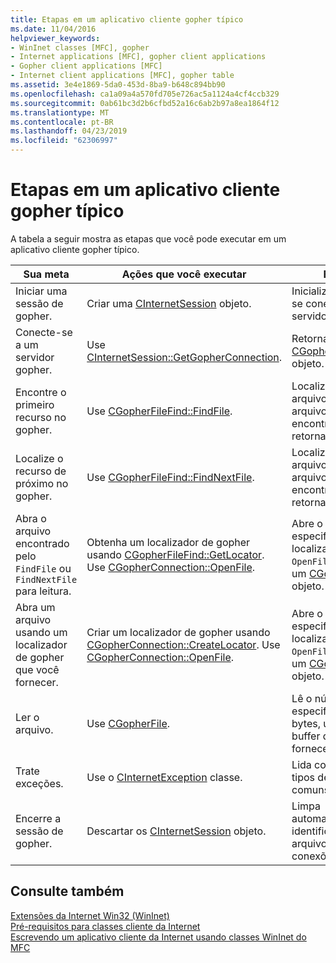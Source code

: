 ```yaml
---
title: Etapas em um aplicativo cliente gopher típico
ms.date: 11/04/2016
helpviewer_keywords:
- WinInet classes [MFC], gopher
- Internet applications [MFC], gopher client applications
- Gopher client applications [MFC]
- Internet client applications [MFC], gopher table
ms.assetid: 3e4e1869-5da0-453d-8ba9-b648c894bb90
ms.openlocfilehash: ca1a09a4a570fd705e726ac5a1124a4cf4ccb329
ms.sourcegitcommit: 0ab61bc3d2b6cfbd52a16c6ab2b97a8ea1864f12
ms.translationtype: MT
ms.contentlocale: pt-BR
ms.lasthandoff: 04/23/2019
ms.locfileid: "62306997"
---
```

# <a name="steps-in-a-typical-gopher-client-application"></a>Etapas em um aplicativo cliente gopher típico

A tabela a seguir mostra as etapas que você pode executar em um aplicativo cliente gopher típico.

|Sua meta|Ações que você executar|Efeitos|
|---------------|----------------------|-------------|
|Iniciar uma sessão de gopher.|Criar uma [CInternetSession](../mfc/reference/cinternetsession-class.md) objeto.|Inicializa o WinInet e se conecta ao servidor.|
|Conecte-se a um servidor gopher.|Use [CInternetSession::GetGopherConnection](../mfc/reference/cinternetsession-class.md#getgopherconnection).|Retorna um [CGopherConnection](../mfc/reference/cgopherconnection-class.md) objeto.|
|Encontre o primeiro recurso no gopher.|Use [CGopherFileFind::FindFile](../mfc/reference/cgopherfilefind-class.md#findfile).|Localiza o primeiro arquivo. Se nenhum arquivo for encontrado, retornará FALSE.|
|Localize o recurso de próximo no gopher.|Use [CGopherFileFind::FindNextFile](../mfc/reference/cgopherfilefind-class.md#findnextfile).|Localiza o próximo arquivo. Se o arquivo não for encontrado, retornará FALSE.|
|Abra o arquivo encontrado pelo `FindFile` ou `FindNextFile` para leitura.|Obtenha um localizador de gopher usando [CGopherFileFind::GetLocator](../mfc/reference/cgopherfilefind-class.md#getlocator). Use [CGopherConnection::OpenFile](../mfc/reference/cgopherconnection-class.md#openfile).|Abre o arquivo especificado pelo localizador. `OpenFile` Retorna um [CGopherFile](../mfc/reference/cgopherfile-class.md) objeto.|
|Abra um arquivo usando um localizador de gopher que você fornecer.|Criar um localizador de gopher usando [CGopherConnection::CreateLocator](../mfc/reference/cgopherconnection-class.md#createlocator). Use [CGopherConnection::OpenFile](../mfc/reference/cgopherconnection-class.md#openfile).|Abre o arquivo especificado pelo localizador. `OpenFile` Retorna um [CGopherFile](../mfc/reference/cgopherfile-class.md) objeto.|
|Ler o arquivo.|Use [CGopherFile](../mfc/reference/cgopherfile-class.md).|Lê o número especificado de bytes, usando um buffer que você fornecer.|
|Trate exceções.|Use o [CInternetException](../mfc/reference/cinternetexception-class.md) classe.|Lida com todos os tipos de exceção comuns da Internet.|
|Encerre a sessão de gopher.|Descartar os [CInternetSession](../mfc/reference/cinternetsession-class.md) objeto.|Limpa automaticamente identificadores de arquivos abertos e conexões.|

## <a name="see-also"></a>Consulte também

[Extensões da Internet Win32 (WinInet)](../mfc/win32-internet-extensions-wininet.md)<br/>
[Pré-requisitos para classes cliente da Internet](../mfc/prerequisites-for-internet-client-classes.md)<br/>
[Escrevendo um aplicativo cliente da Internet usando classes WinInet do MFC](../mfc/writing-an-internet-client-application-using-mfc-wininet-classes.md)
